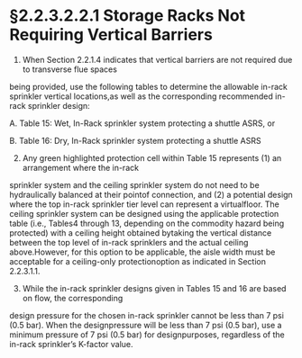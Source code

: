 # §2.2.3.2.2.1 Storage Racks Not Requiring Vertical Barriers



1. When Section 2.2.1.4 indicates that vertical barriers are not required due to transverse flue spaces

being provided, use the following tables to determine the allowable in-rack sprinkler vertical locations,as well as the corresponding recommended in-rack sprinkler design:

A. Table 15: Wet, In-Rack sprinkler system protecting a shuttle ASRS, or

B. Table 16: Dry, In-Rack sprinkler system protecting a shuttle ASRS

2. Any green highlighted protection cell within Table 15 represents (1) an arrangement where the in-rack

sprinkler system and the ceiling sprinkler system do not need to be hydraulically balanced at their pointof connection, and (2) a potential design where the top in-rack sprinkler tier level can represent a virtualfloor. The ceiling sprinkler system can be designed using the applicable protection table (i.e., Tables4 through 13, depending on the commodity hazard being protected) with a ceiling height obtained bytaking the vertical distance between the top level of in-rack sprinklers and the actual ceiling above.However, for this option to be applicable, the aisle width must be acceptable for a ceiling-only protectionoption as indicated in Section 2.2.3.1.1.

3. While the in-rack sprinkler designs given in Tables 15 and 16 are based on flow, the corresponding

design pressure for the chosen in-rack sprinkler cannot be less than 7 psi (0.5 bar). When the designpressure will be less than 7 psi (0.5 bar), use a minimum pressure of 7 psi (0.5 bar) for designpurposes, regardless of the in-rack sprinkler’s K-factor value.